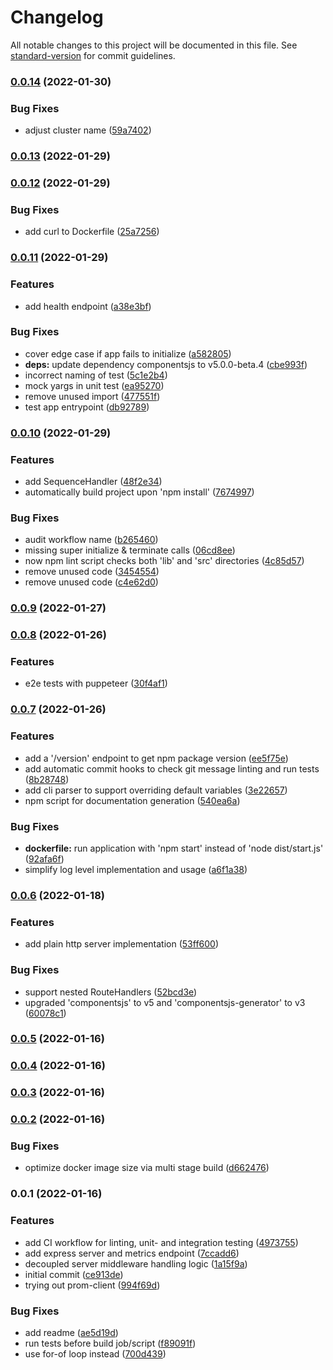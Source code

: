 # Changelog

All notable changes to this project will be documented in this file. See [standard-version](https://github.com/conventional-changelog/standard-version) for commit guidelines.

### [0.0.14](https://github.com/iotakingdoms/auth/compare/v0.0.13...v0.0.14) (2022-01-30)


### Bug Fixes

* adjust cluster name ([59a7402](https://github.com/iotakingdoms/auth/commit/59a74023c4b490f0b2cb691ef033731387ca2467))

### [0.0.13](https://github.com/iotakingdoms/auth/compare/v0.0.12...v0.0.13) (2022-01-29)

### [0.0.12](https://github.com/iotakingdoms/auth/compare/v0.0.11...v0.0.12) (2022-01-29)


### Bug Fixes

* add curl to Dockerfile ([25a7256](https://github.com/iotakingdoms/auth/commit/25a7256db90330194daa17bda20114ac182d4e8a))

### [0.0.11](https://github.com/iotakingdoms/auth/compare/v0.0.10...v0.0.11) (2022-01-29)


### Features

* add health endpoint ([a38e3bf](https://github.com/iotakingdoms/auth/commit/a38e3bfceada1cc4085dbe0bfb4d6a2cb7967fd5))


### Bug Fixes

* cover edge case if app fails to initialize ([a582805](https://github.com/iotakingdoms/auth/commit/a5828055e0448d079ecdf8aea5aff9730b9e3532))
* **deps:** update dependency componentsjs to v5.0.0-beta.4 ([cbe993f](https://github.com/iotakingdoms/auth/commit/cbe993f84109d4a785e3e3ebf49b0f06f5b6a4c1))
* incorrect naming of test ([5c1e2b4](https://github.com/iotakingdoms/auth/commit/5c1e2b421b07d8ffabaed6f7a1811e0b90763c63))
* mock yargs in unit test ([ea95270](https://github.com/iotakingdoms/auth/commit/ea952700e6ea4371f184f43025029ab982a18ff7))
* remove unused import ([477551f](https://github.com/iotakingdoms/auth/commit/477551f74867480b53b766677cddce542d12b4e6))
* test app entrypoint ([db92789](https://github.com/iotakingdoms/auth/commit/db92789820f38b659b3b728182bbb58fb75a424e))

### [0.0.10](https://github.com/iotakingdoms/auth/compare/v0.0.9...v0.0.10) (2022-01-29)


### Features

* add SequenceHandler ([48f2e34](https://github.com/iotakingdoms/auth/commit/48f2e3467a10a32f7f8b30a28d499bbc4e56cc41))
* automatically build project upon 'npm install' ([7674997](https://github.com/iotakingdoms/auth/commit/76749972c76f013fcf36874e0a501e7e63bbe30e))


### Bug Fixes

* audit workflow name ([b265460](https://github.com/iotakingdoms/auth/commit/b2654604f454a910b8cc63dfc8ada57f35b1c263))
* missing super initialize & terminate calls ([06cd8ee](https://github.com/iotakingdoms/auth/commit/06cd8ee6f1f701e0f8463562f6e7c58a1262ecdb))
* now npm lint script checks both 'lib' and 'src' directories ([4c85d57](https://github.com/iotakingdoms/auth/commit/4c85d5741fc451a665fb50a7b05f6ac5acdd6118))
* remove unused code ([3454554](https://github.com/iotakingdoms/auth/commit/3454554139dcb80048895ee5a43d84d9cf082434))
* remove unused code ([c4e62d0](https://github.com/iotakingdoms/auth/commit/c4e62d0cad681b148c204c94ef04abce20fe4f2d))

### [0.0.9](https://github.com/iotakingdoms/auth/compare/v0.0.8...v0.0.9) (2022-01-27)

### [0.0.8](https://github.com/iotakingdoms/auth/compare/v0.0.7...v0.0.8) (2022-01-26)


### Features

* e2e tests with puppeteer ([30f4af1](https://github.com/iotakingdoms/auth/commit/30f4af171f198a3388d47a0dfa7a1587e033800c))

### [0.0.7](https://github.com/iotakingdoms/auth/compare/v0.0.6...v0.0.7) (2022-01-26)


### Features

* add a '/version' endpoint to get npm package version ([ee5f75e](https://github.com/iotakingdoms/auth/commit/ee5f75ed8a809dc61534048ecbbe54f11b36d4d7))
* add automatic commit hooks to check git message linting and run tests ([8b28748](https://github.com/iotakingdoms/auth/commit/8b28748e7ee75659e78fb7827b1b7e50183244c5))
* add cli parser to support overriding default variables ([3e22657](https://github.com/iotakingdoms/auth/commit/3e2265713c8ac106420e061a91bb582a1b761d04))
* npm script for documentation generation ([540ea6a](https://github.com/iotakingdoms/auth/commit/540ea6a8f6983c7467cbffc06f7dcd2e683c75ab))


### Bug Fixes

* **dockerfile:** run application with 'npm start' instead of 'node dist/start.js' ([92afa6f](https://github.com/iotakingdoms/auth/commit/92afa6f64103c346d173ee670972dd056d57e229))
* simplify log level implementation and usage ([a6f1a38](https://github.com/iotakingdoms/auth/commit/a6f1a3879ba9a4b16895a32c99f99f8fa0ee872d))

### [0.0.6](https://github.com/iotakingdoms/auth/compare/v0.0.5...v0.0.6) (2022-01-18)


### Features

* add plain http server implementation ([53ff600](https://github.com/iotakingdoms/auth/commit/53ff6005970cbb670725d15b86a2923afb5a135d))


### Bug Fixes

* support nested RouteHandlers ([52bcd3e](https://github.com/iotakingdoms/auth/commit/52bcd3e0220b8c0d1d04485f9ea4a876126d0a7d))
* upgraded 'componentsjs' to v5 and 'componentsjs-generator' to v3 ([60078c1](https://github.com/iotakingdoms/auth/commit/60078c1c4e235b938969e6b6fa524b5f25c9ef26))

### [0.0.5](https://github.com/iotakingdoms/auth/compare/v0.0.4...v0.0.5) (2022-01-16)

### [0.0.4](https://github.com/iotakingdoms/auth/compare/v0.0.3...v0.0.4) (2022-01-16)

### [0.0.3](https://github.com/iotakingdoms/auth/compare/v0.0.2...v0.0.3) (2022-01-16)

### [0.0.2](https://github.com/iotakingdoms/auth/compare/v0.0.1...v0.0.2) (2022-01-16)


### Bug Fixes

* optimize docker image size via multi stage build ([d662476](https://github.com/iotakingdoms/auth/commit/d6624763470da9919dce456e86a27033aa6ded56))

### 0.0.1 (2022-01-16)


### Features

* add CI workflow for linting, unit- and integration testing ([4973755](https://github.com/iotakingdoms/auth/commit/497375597a1f9cd38b6a19e993cdf961b8344b1e))
* add express server and metrics endpoint ([7ccadd6](https://github.com/iotakingdoms/auth/commit/7ccadd626d20aecd44dcbc04ca9fba599fa566e7))
* decoupled server middleware handling logic ([1a15f9a](https://github.com/iotakingdoms/auth/commit/1a15f9a759a6229fdc0ad6d16ec171a69d4267c2))
* initial commit ([ce913de](https://github.com/iotakingdoms/auth/commit/ce913de81dcbfcbdd9f5e7774a8e82eea38fc626))
* trying out prom-client ([994f69d](https://github.com/iotakingdoms/auth/commit/994f69dcc7f0699aeae94a34beb60be2e0b10063))


### Bug Fixes

* add readme ([ae5d19d](https://github.com/iotakingdoms/auth/commit/ae5d19d1cecff3318d99a09fbb8063d53498aad0))
* run tests before build job/script ([f89091f](https://github.com/iotakingdoms/auth/commit/f89091f0bca3b6e1c07ffc10bbea049a31a3273b))
* use for-of loop instead ([700d439](https://github.com/iotakingdoms/auth/commit/700d439aacb5f0c143130e88676b08706b3b370e))

